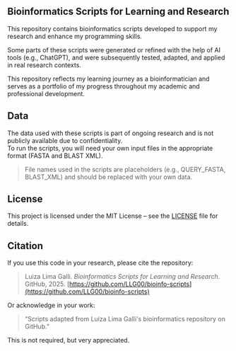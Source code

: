 ## Bioinformatics Scripts for Learning and Research

This repository contains bioinformatics scripts developed to support my research and enhance my programming skills.

Some parts of these scripts were generated or refined with the help of AI tools (e.g., ChatGPT), and were subsequently tested, adapted, and applied in real research contexts.

This repository reflects my learning journey as a bioinformatician and serves as a portfolio of my progress throughout my academic and professional development.

## Data

The data used with these scripts is part of ongoing research and is not publicly available due to confidentiality.  
To run the scripts, you will need your own input files in the appropriate format (FASTA and BLAST XML).

> File names used in the scripts are placeholders (e.g., QUERY_FASTA, BLAST_XML) and should be replaced with your own data.

## License

This project is licensed under the MIT License – see the [LICENSE](./LICENSE) file for details.

## Citation

If you use this code in your research, please cite the repository:

> Luiza Lima Galli. _Bioinformatics Scripts for Learning and Research_. GitHub, 2025. [https://github.com/LLG00/bioinfo-scripts](https://github.com/LLG00/bioinfo-scripts)

Or acknowledge in your work:  
> “Scripts adapted from Luiza Lima Galli's bioinformatics repository on GitHub.”

This is not required, but very appreciated.


